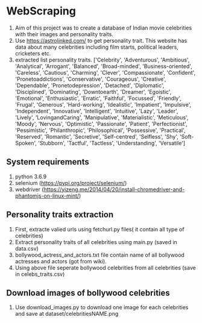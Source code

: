 # WebScraping
1) Aim of this project was to create a database of Indian movie celebrities with their images and personality traits.
2) Use https://astrolinked.com/ to get personality trait. This website has data about many celebrities including film starts, political leaders, cricketers etc.
3) extracted list personality traits.
['Celebrity', 'Adventurous', 'Ambitious', 'Analytical', 'Arrogant', 'Balanced', 'Broad-minded', 'Business-oriented', 'Careless', 'Cautious', 'Charming', 'Clever', 'Compassionate', 'Confident', 'Pronetoaddictions', 'Conservative', 'Courageous', 'Creative', 'Dependable', 'Pronetodepression', 'Detached', 'Diplomatic', 'Disciplined', 'Dominating', 'Downtoearth', 'Dreamer', 'Egoistic', 'Emotional', 'Enthusiastic', 'Erratic', 'Faithful', 'Focussed', 'Friendly', 'Frugal', 'Generous', 'Hard-working', 'Idealistic', 'Impatient', 'Impulsive', 'Independent', 'Innovative', 'Intelligent', 'Intuitive', 'Lazy', 'Leader', 'Lively', 'LovingandCaring', 'Manipulative', 'Materialistic', 'Meticulous', 'Moody', 'Nervous', 'Optimistic', 'Passionate', 'Patient', 'Perfectionist', 'Pessimistic', 'Philanthropic', 'Philosophical', 'Possessive', 'Practical', 'Reserved', 'Romantic', 'Secretive', 'Self-centred', 'Selfless', 'Shy', 'Soft-Spoken', 'Stubborn', 'Tactful', 'Tactless', 'Understanding', 'Versatile']
## System requirements
1) python 3.6.9
2) selenium (https://pypi.org/project/selenium/)
3) webdriver (https://yizeng.me/2014/04/20/install-chromedriver-and-phantomjs-on-linux-mint/)
## Personality traits extraction
1) First, extracte valied urls using fetchurl.py files( it contain all type of celebrities)
2) Extract personality traits of all celebrities using main.py (saved in data.csv)
3) bollywood_actress_and_actors.txt file contain name of all bollywood actresses and actors (got from wiki). 
4) Using above file seperate bollywood celebrities from all celebrities (save in celebs_traits.csv)

## Download images of bollywood celebrities
1) Use download_images.py to download one image for each celebrities and save at dataset/celebritiesNAME.png
